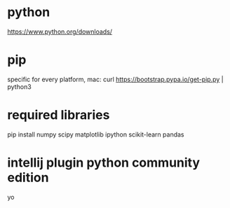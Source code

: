 # python
https://www.python.org/downloads/

# pip
specific for every platform, mac:
curl https://bootstrap.pypa.io/get-pip.py | python3

# required libraries
pip install numpy scipy matplotlib ipython scikit-learn pandas

# intellij plugin python community edition

yo